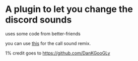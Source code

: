 # A plugin to let you change the discord sounds

uses some code from better-friends

you can use [this](https://canary.discord.com/assets/b9411af07f154a6fef543e7e442e4da9.mp3) for the call sound remix.

1% credit goes to https://github.com/DanKGooGLy